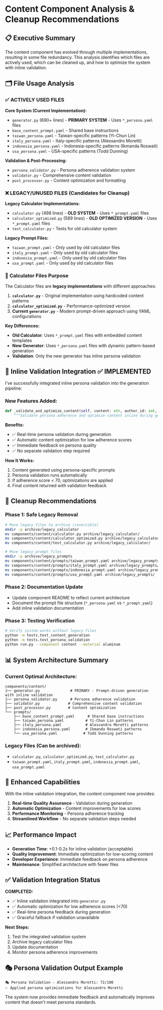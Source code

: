 # Content Component Analysis & Cleanup Recommendations

## 📋 Executive Summary

The content component has evolved through multiple implementations, resulting in some file redundancy. This analysis identifies which files are actively used, which can be cleaned up, and how to optimize the system with inline validation.

## 🗂️ File Usage Analysis

### ✅ **ACTIVELY USED FILES**

**Core System (Current Implementation):**
- `generator.py` (690+ lines) - **PRIMARY SYSTEM** - Uses `*_persona.yaml` files
- `base_content_prompt.yaml` - Shared base instructions
- `taiwan_persona.yaml` - Taiwan-specific patterns (Yi-Chun Lin)
- `italy_persona.yaml` - Italy-specific patterns (Alessandro Moretti)
- `indonesia_persona.yaml` - Indonesia-specific patterns (Ikmanda Roswati)
- `usa_persona.yaml` - USA-specific patterns (Todd Dunning)

**Validation & Post-Processing:**
- `persona_validator.py` - Persona adherence validation system
- `validator.py` - Comprehensive content validation
- `post_processor.py` - Content optimization and formatting

### ❌ **LEGACY/UNUSED FILES (Candidates for Cleanup)**

**Legacy Calculator Implementations:**
- `calculator.py` (498 lines) - **OLD SYSTEM** - Uses `*_prompt.yaml` files
- `calculator_optimized.py` (589 lines) - **OLD OPTIMIZED VERSION** - Uses `*_prompt.yaml` files
- `test_calculator.py` - Tests for old calculator system

**Legacy Prompt Files:**
- `taiwan_prompt.yaml` - Only used by old calculator files
- `italy_prompt.yaml` - Only used by old calculator files
- `indonesia_prompt.yaml` - Only used by old calculator files
- `usa_prompt.yaml` - Only used by old calculator files

### 🧮 **Calculator Files Purpose**

The Calculator files are **legacy implementations** with different approaches:

1. **`calculator.py`** - Original implementation using hardcoded content patterns
2. **`calculator_optimized.py`** - Performance-optimized version
3. **Current `generator.py`** - Modern prompt-driven approach using YAML configurations

**Key Differences:**
- **Old Calculator**: Uses `*_prompt.yaml` files with embedded content templates
- **New Generator**: Uses `*_persona.yaml` files with dynamic pattern-based generation
- **Validation**: Only the new generator has inline persona validation

## 🎯 **Inline Validation Integration** ✅ IMPLEMENTED

I've successfully integrated inline persona validation into the generation pipeline:

### New Features Added:

```python
def _validate_and_optimize_content(self, content: str, author_id: int, author_name: str) -> str:
    """Validate persona adherence and optimize content inline during generation."""
```

**Benefits:**
- ✅ Real-time persona validation during generation
- ✅ Automatic content optimization for low adherence scores
- ✅ Immediate feedback on persona quality
- ✅ No separate validation step required

**How It Works:**
1. Content generated using persona-specific prompts
2. Persona validation runs automatically
3. If adherence score < 70, optimizations are applied
4. Final content returned with validation feedback

## 🧹 **Cleanup Recommendations**

### Phase 1: Safe Legacy Removal
```bash
# Move legacy files to archive (reversible)
mkdir -p archive/legacy_calculator
mv components/content/calculator.py archive/legacy_calculator/
mv components/content/calculator_optimized.py archive/legacy_calculator/
mv components/content/test_calculator.py archive/legacy_calculator/

# Move legacy prompt files
mkdir -p archive/legacy_prompts
mv components/content/prompts/taiwan_prompt.yaml archive/legacy_prompts/
mv components/content/prompts/italy_prompt.yaml archive/legacy_prompts/
mv components/content/prompts/indonesia_prompt.yaml archive/legacy_prompts/
mv components/content/prompts/usa_prompt.yaml archive/legacy_prompts/
```

### Phase 2: Documentation Update
- Update component README to reflect current architecture
- Document the prompt file structure (`*_persona.yaml` vs `*_prompt.yaml`)
- Add inline validation documentation

### Phase 3: Testing Verification
```bash
# Verify system works without legacy files
python -m tests.test_content_generation
python -m tests.test_persona_validation
python run.py --component content --material aluminum
```

## 📊 **System Architecture Summary**

### Current Optimal Architecture:

```
components/content/
├── generator.py              # PRIMARY - Prompt-driven generation with inline validation
├── persona_validator.py      # Persona adherence validation
├── validator.py             # Comprehensive content validation  
├── post_processor.py        # Content optimization
└── prompts/
    ├── base_content_prompt.yaml      # Shared base instructions
    ├── taiwan_persona.yaml          # Yi-Chun Lin patterns
    ├── italy_persona.yaml           # Alessandro Moretti patterns
    ├── indonesia_persona.yaml       # Ikmanda Roswati patterns
    └── usa_persona.yaml            # Todd Dunning patterns
```

### Legacy Files (Can be archived):
- `calculator.py`, `calculator_optimized.py`, `test_calculator.py`
- `taiwan_prompt.yaml`, `italy_prompt.yaml`, `indonesia_prompt.yaml`, `usa_prompt.yaml`

## 🚀 **Enhanced Capabilities**

With the inline validation integration, the content component now provides:

1. **Real-time Quality Assurance** - Validation during generation
2. **Automatic Optimization** - Content improvements for low scores
3. **Performance Monitoring** - Persona adherence tracking
4. **Streamlined Workflow** - No separate validation steps needed

## 📈 **Performance Impact**

- **Generation Time**: +0.1-0.2s for inline validation (acceptable)
- **Quality Improvement**: Immediate optimization for low-scoring content
- **Developer Experience**: Immediate feedback on persona adherence
- **Maintenance**: Simplified architecture with fewer files

## ✅ **Validation Integration Status**

**COMPLETED:**
- ✅ Inline validation integrated into `generator.py`
- ✅ Automatic optimization for low adherence scores (<70)
- ✅ Real-time persona feedback during generation
- ✅ Graceful fallback if validation unavailable

**Next Steps:**
1. Test the integrated validation system
2. Archive legacy calculator files
3. Update documentation
4. Monitor persona adherence improvements

## 🎭 **Persona Validation Output Example**

```
🎭 Persona Validation - Alessandro Moretti: 72/100
✨ Applied persona optimizations for Alessandro Moretti
```

The system now provides immediate feedback and automatically improves content that doesn't meet persona standards.
